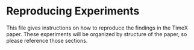 # Reproducing Experiments
This file gives instructions on how to reproduce the findings in the TimeX paper. These experiments will be organized by structure of the paper, so please reference those sections.
